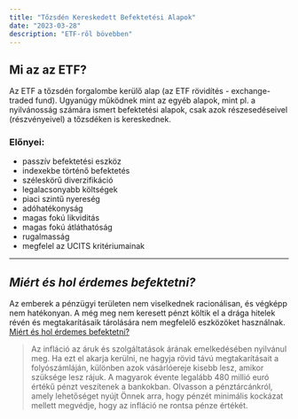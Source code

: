 ```yaml
---
title: "Tőzsdén Kereskedett Befektetési Alapok"
date: "2023-03-28"
description: "ETF-ről bövebben"
---
```


## Mi az az ETF?

Az ETF a tőzsdén forgalombe kerülő alap (az ETF rövidítés - exchange-traded fund). Ugyanúgy működnek mint az egyéb alapok, mint pl. a nyilvánosság számára ismert befektetési alapok, csak azok részesedéseivel (részvényeivel) a tőzsdéken is kereskednek.


### Előnyei:
- passzív befektetési eszköz
- indexekbe történő befektetés
- széleskörű diverzifikáció
- legalacsonyabb költségek
- piaci szintű nyereség
- adóhatékonyság
- magas fokú likviditás
- magas fokú átláthatóság
- rugalmasság
- megfelel az UCITS kritériumainak

___

## _Miért és hol érdemes befektetni?_

Az emberek a pénzügyi területen nem viselkednek racionálisan, és végképp nem hatékonyan. A még meg nem keresett pénzt költik el a drága hitelek révén és megtakarításaik tárolására nem megfelelő eszközöket használnak. [Miért és hol érdemes befektetni?](https://www.finax.eu/hu/filozofiank/miert-jo-befektetni)


>Az infláció az áruk és szolgáltatások árának emelkedésében nyilvánul meg. 
>Ha ezt el akarja kerülni, ne hagyja rövid távú megtakarításait a folyószámláján, 
>különben azok vásárlóereje kisebb lesz, amikor szüksége lesz rájuk. 
>A magyarok évente legalább 480 millió euró értékű pénzt veszítenek a bankokban. 
>Olvasson a pénztárcánkról, amely lehetőséget nyújt Önnek arra, 
>hogy pénzét minimális kockázat mellett megvédje, hogy az infláció ne rontsa pénze értékét.